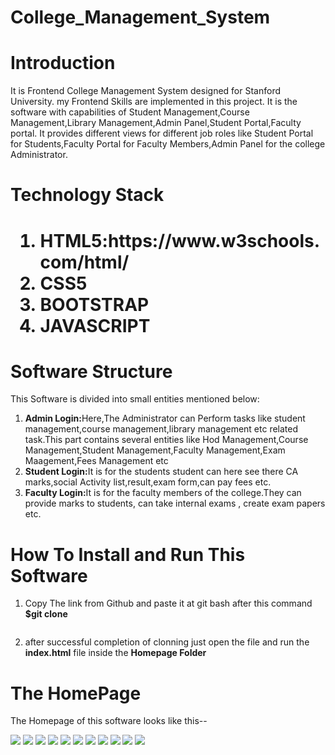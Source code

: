 # College_Management_System
<h1>Introduction</h1>
It is Frontend College Management System designed for Stanford University. my Frontend Skills are implemented in this project. It is the software with capabilities of Student Management,Course Management,Library Management,Admin Panel,Student Portal,Faculty portal. It provides different views for different job roles like Student Portal for Students,Faculty Portal for Faculty Members,Admin Panel for the college Administrator.
<h1>Technology Stack<h1>
  <ol type="1">
    <li><b>HTML5:https://www.w3schools.com/html/</b></li>
    <li>CSS5</li>
    <li>BOOTSTRAP</li>
    <li>JAVASCRIPT</li>
  </ol>
  
<h1>Software Structure</h1>
This Software is divided into small entities mentioned below:
<ol type="1">
<li><b>Admin Login:</b>Here,The Administrator can Perform tasks like student management,course management,library management etc related task.This part contains several entities like Hod Management,Course Management,Student Management,Faculty Management,Exam Maagement,Fees Management etc</li>
<li><b>Student Login:</b>It is for the students student can here see there CA marks,social Activity list,result,exam form,can pay fees etc.</li>
<li><b>Faculty Login:</b>It is for the faculty members of the college.They can provide marks to students, can take internal exams , create exam papers etc.</li>
</ol>
  
<h1>How To Install and Run This Software</h1>
  <ol type="1">
    <li>Copy The link from Github and paste it at git bash after this command <b>$git clone<pre><copied link></pre></b></li>
    <li> after successful completion of clonning just open the file and run the <b>index.html</b> file inside the <b>Homepage Folder</b></li>
  </ol>
      
<h1>The HomePage</h1>
The Homepage of this software looks like this--

![](https://github.com/Abhiraj-Sardar/College_Management_System/blob/main/OUTPUT/homepage.gif)
![](https://github.com/Abhiraj-Sardar/College_Management_System/blob/main/OUTPUT/adminpanel.gif)
![](https://github.com/Abhiraj-Sardar/College_Management_System/blob/main/OUTPUT/studentmanage.gif)
![](https://github.com/Abhiraj-Sardar/College_Management_System/blob/main/OUTPUT/course.gif)
![](https://github.com/Abhiraj-Sardar/College_Management_System/blob/main/OUTPUT/exam.gif)
![](https://github.com/Abhiraj-Sardar/College_Management_System/blob/main/OUTPUT/library.gif)
![](https://github.com/Abhiraj-Sardar/College_Management_System/blob/main/OUTPUT/faculty.gif)
![](https://github.com/Abhiraj-Sardar/College_Management_System/blob/main/OUTPUT/studentp1.gif)
![](https://github.com/Abhiraj-Sardar/College_Management_System/blob/main/OUTPUT/studentp2.gif)
![](https://github.com/Abhiraj-Sardar/College_Management_System/blob/main/OUTPUT/facultyp1.gif)
![](https://github.com/Abhiraj-Sardar/College_Management_System/blob/main/OUTPUT/facultyp2.gif)
